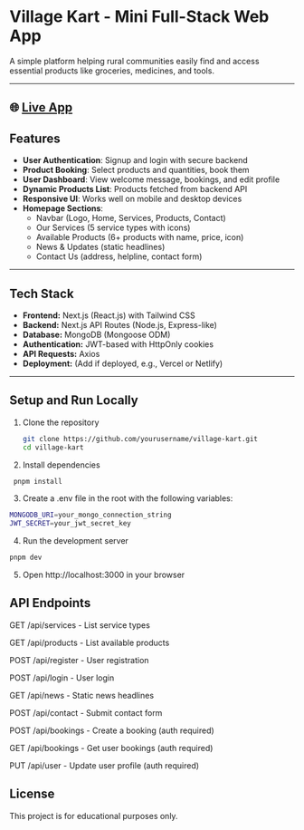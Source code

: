 # Village Kart - Mini Full-Stack Web App

A simple platform helping rural communities easily find and access essential products like groceries, medicines, and tools.

---

## 🌐 [Live App](https://villagekart.vercel.app)


## Features

- **User Authentication**: Signup and login with secure backend  
- **Product Booking**: Select products and quantities, book them  
- **User Dashboard**: View welcome message, bookings, and edit profile  
- **Dynamic Products List**: Products fetched from backend API  
- **Responsive UI**: Works well on mobile and desktop devices  
- **Homepage Sections**:  
  - Navbar (Logo, Home, Services, Products, Contact)  
  - Our Services (5 service types with icons)  
  - Available Products (6+ products with name, price, icon)  
  - News & Updates (static headlines)  
  - Contact Us (address, helpline, contact form)  

---

## Tech Stack

- **Frontend:** Next.js (React.js) with Tailwind CSS  
- **Backend:** Next.js API Routes (Node.js, Express-like)  
- **Database:** MongoDB (Mongoose ODM)  
- **Authentication:** JWT-based with HttpOnly cookies  
- **API Requests:** Axios  
- **Deployment:** (Add if deployed, e.g., Vercel or Netlify)

---

## Setup and Run Locally

1. Clone the repository  
   ```bash
   git clone https://github.com/yourusername/village-kart.git
   cd village-kart
   ```

2. Install dependencies
  ```bash
   pnpm install
  ```

3. Create a .env file in the root with the following variables:
```bash
MONGODB_URI=your_mongo_connection_string
JWT_SECRET=your_jwt_secret_key
```

4. Run the development server
```bash
pnpm dev
```

5. Open http://localhost:3000 in your browser


## API Endpoints

GET /api/services - List service types

GET /api/products - List available products

POST /api/register - User registration

POST /api/login - User login

GET /api/news - Static news headlines

POST /api/contact - Submit contact form

POST /api/bookings - Create a booking (auth required)

GET /api/bookings - Get user bookings (auth required)

PUT /api/user - Update user profile (auth required)


## License

This project is for educational purposes only.